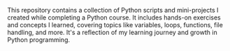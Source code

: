 This repository contains a collection of Python scripts and mini-projects I created while completing a Python course. It includes hands-on exercises and concepts I learned, covering topics like variables, loops, functions, file handling, and more. It's a reflection of my learning journey and growth in Python programming.
